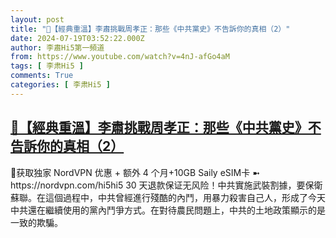 ```yaml
---
layout: post
title: "🌟【經典重溫】李肅挑戰周孝正：那些《中共黨史》不告訴你的真相（2）"
date: 2024-07-19T03:52:22.000Z
author: 李肅Hi5第一頻道
from: https://www.youtube.com/watch?v=4nJ-afGo4aM
tags: [ 李肃Hi5 ]
comments: True
categories: [ 李肃Hi5 ]
---
```

<!--1721361142000-->
[🌟【經典重溫】李肅挑戰周孝正：那些《中共黨史》不告訴你的真相（2）](https://www.youtube.com/watch?v=4nJ-afGo4aM)
------

<div>
🌟获取独家 NordVPN 优惠 + 额外 4 个月+10GB Saily eSIM卡 ➼   https://nordvpn.com/hi5hi5   30 天退款保证无风险！中共實施武裝割據，要保衛蘇聯。在這個過程中，中共曾經進行殘酷的內鬥，用暴力殺害自己人，形成了今天中共還在繼續使用的黨內鬥爭方式。在對待農民問題上，中共的土地政策顯示的是一致的欺騙。
</div>
